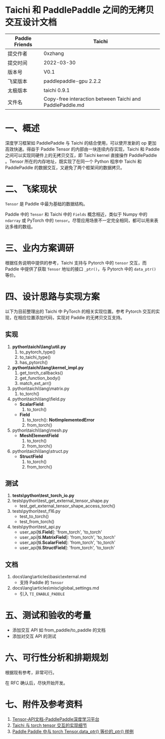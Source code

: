 # Taichi 和 PaddlePaddle 之间的无拷贝交互设计文档

|Paddle Friends | Taichi |
|---|---|
|提交作者 | 0xzhang |
|提交时间 | 2022-03-30 |
|版本号 | V0.1 |
|飞桨版本 | paddlepaddle-gpu 2.2.2 |
|太极版本 | taichi 0.9.1 |
|文件名 | Copy-free interaction between Taichi and PaddlePaddle.md |

# 一、概述

深度学习框架如 PaddlePaddle 与 Taichi 的结合使用，可以使开发新的 op 更加高效快速。得益于 Paddle Tensor 的内部由一块连续内存实现，Taichi 和 Paddle 之间可以实现同硬件上的无拷贝交互，即 Taichi kernel 直接操作 PaddlePaddle 。Tensor 所在的内存地址，既实现了在同一个 Python 程序中 Taichi 和 PaddlePaddle 的数据交互，又避免了两个框架间的数据拷贝。

# 二、飞桨现状
`Tensor` 是 Paddle 中最为基础的数据结构。

Paddle 中的 `Tensor` 和 Taichi 中的  `Fields` 概念相近，类似于 Numpy 中的 `ndarray` 或 PyTorch 中的 `tensor`。尽管应用场景不一定完全相同，都可以用来表达多维的数组。


# 三、业内方案调研
根据任务说明中提供的参考，Taichi 支持与 Pytorch 中的 `tensor` 交互，而 Paddle 中提供了获取 `Tensor` 地址的接口 `_ptr()`，与 Pytorch 中的 `data_ptr()`等价。

# 四、设计思路与实现方案

以下为目前整理出的 Taichi 中  PyTorch 的相关实现位置。参考 Pytorch 交互的实现，在相应位置添加代码，实现对 Paddle 的无拷贝交互支持。

## 实现

1. **python\taichi\lang\util.py**
   1. to_pytorch_type()
   2. to_taichi_type()
   3. has_pytorch()
2. **python\taichi\lang\kernel_impl.py**
   1. get_torch_callbacks()
   2. get_function_body()
   3. match_ext_arr()
3. python\taichi\lang\matrix.py
   1. to_torch()
4. python\taichi\lang\field.py
   - **ScalarField**:
     1. to_torch()
   - **Field**
     1. to_torch(): **NotImplementedError**
     2. from_torch()
5. python\taichi\lang\mesh.py
   - **MeshElementField**
     1. to_torch()
     2. from_torch()
6. python\taichi\lang\struct.py
   - **StructField**
     1. to_torch()
     2. from_torch()

## 测试

1. **tests\python\test_torch_io.py**
2. tests\python\test_get_external_tensor_shape.py
   - test_get_external_tensor_shape_access_torch()
3. tests\python\test_f16.py
   - test_to_torch()
   - test_from_torch()
4. tests\python\test_api.py
   - user_api[**ti**.**Field**]: 'from_torch',  'to_torch'
   - user_api[**ti**.**MatrixField**]: 'from_torch',  'to_torch'
   - user_api[**ti**.**ScalarField**]: 'from_torch',  'to_torch'
   - user_api[**ti**.**StructField**]: 'from_torch',  'to_torch'

## 文档

1. docs\lang\articles\basic\external.md
   - 支持 Paddle 的 `Tensor`
2. docs\lang\articles\misc\global_settings.md
   - 引入 `TI_ENABLE_PADDLE`

# 五、测试和验收的考量
- 添加交互 API 如 from_paddle/to_paddle 的文档
- 添加对交互 API 的测试

# 六、可行性分析和排期规划

根据现有参考，非常可行。

在 RFC 确认后，尽快开始开发。

# 七、附件及参考资料

1. [Tensor-API文档-PaddlePaddle深度学习平台](https://www.paddlepaddle.org.cn/documentation/docs/zh/api/paddle/Tensor_cn.html#tensor)
2. [Taichi 与 torch tensor 交互的实现细节](https://github.com/taichi-dev/taichi/blob/master/python/taichi/lang/kernel_impl.py#L570-L572)
3. [Paddle Paddle 中与 torch Tensor.data_ptr() 等价的_ptr() 样例](https://github.com/PaddlePaddle/Paddle/blob/24b2e8e6c84ec6e75f561c51f170faf76ec70374/python/paddle/fluid/tests/unittests/test_tensor.py#L29)
